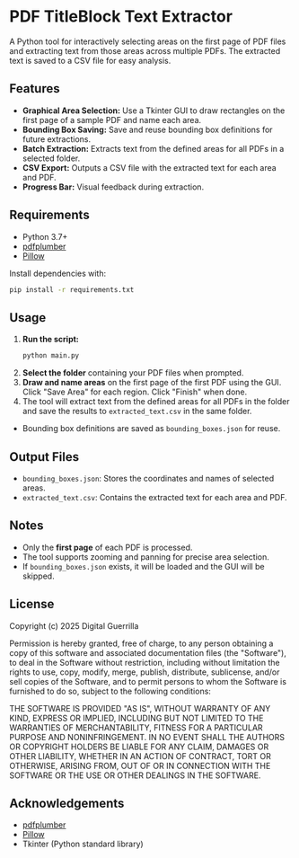 # PDF TitleBlock Text Extractor

A Python tool for interactively selecting areas on the first page of PDF files and extracting text from those areas across multiple PDFs. The extracted text is saved to a CSV file for easy analysis.

## Features
- **Graphical Area Selection:** Use a Tkinter GUI to draw rectangles on the first page of a sample PDF and name each area.
- **Bounding Box Saving:** Save and reuse bounding box definitions for future extractions.
- **Batch Extraction:** Extracts text from the defined areas for all PDFs in a selected folder.
- **CSV Export:** Outputs a CSV file with the extracted text for each area and PDF.
- **Progress Bar:** Visual feedback during extraction.

## Requirements
- Python 3.7+
- [pdfplumber](https://github.com/jsvine/pdfplumber)
- [Pillow](https://python-pillow.org/)

Install dependencies with:
```bash
pip install -r requirements.txt
```

## Usage
1. **Run the script:**
   ```bash
   python main.py
   ```
2. **Select the folder** containing your PDF files when prompted.
3. **Draw and name areas** on the first page of the first PDF using the GUI. Click "Save Area" for each region. Click "Finish" when done.
4. The tool will extract text from the defined areas for all PDFs in the folder and save the results to `extracted_text.csv` in the same folder.

- Bounding box definitions are saved as `bounding_boxes.json` for reuse.

## Output Files
- `bounding_boxes.json`: Stores the coordinates and names of selected areas.
- `extracted_text.csv`: Contains the extracted text for each area and PDF.

## Notes
- Only the **first page** of each PDF is processed.
- The tool supports zooming and panning for precise area selection.
- If `bounding_boxes.json` exists, it will be loaded and the GUI will be skipped.

## License

Copyright (c) 2025 Digital Guerrilla

Permission is hereby granted, free of charge, to any person obtaining a copy of this software and associated documentation files (the "Software"), to deal in the Software without restriction, including without limitation the rights to use, copy, modify, merge, publish, distribute, sublicense, and/or sell copies of the Software, and to permit persons to whom the Software is furnished to do so, subject to the following conditions:

THE SOFTWARE IS PROVIDED "AS IS", WITHOUT WARRANTY OF ANY KIND, EXPRESS OR IMPLIED, INCLUDING BUT NOT LIMITED TO THE WARRANTIES OF MERCHANTABILITY, FITNESS FOR A PARTICULAR PURPOSE AND NONINFRINGEMENT. IN NO EVENT SHALL THE AUTHORS OR COPYRIGHT HOLDERS BE LIABLE FOR ANY CLAIM, DAMAGES OR OTHER LIABILITY, WHETHER IN AN ACTION OF CONTRACT, TORT OR OTHERWISE, ARISING FROM, OUT OF OR IN CONNECTION WITH THE SOFTWARE OR THE USE OR OTHER DEALINGS IN THE SOFTWARE.

## Acknowledgements
- [pdfplumber](https://github.com/jsvine/pdfplumber)
- [Pillow](https://python-pillow.org/)
- Tkinter (Python standard library)
